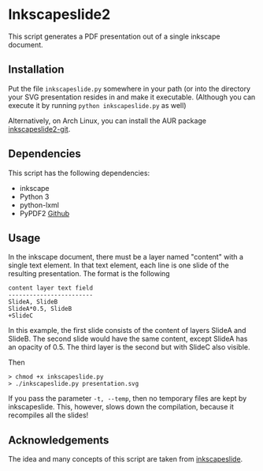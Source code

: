 # Inkscapeslide2

This script generates a PDF presentation out of a single inkscape
document. 

## Installation

Put the file `inkscapeslide.py` somewhere in your path (or into the 
directory your SVG presentation resides in and make it executable. 
(Although you can execute it by running `python inkscapeslide.py` as
well)

Alternatively, on Arch Linux, you can install the AUR package
[inkscapeslide2-git](https://aur.archlinux.org/packages/inkscapeslide2-git/).

## Dependencies

This script has the following dependencies:

  * inkscape
  * Python 3
  * python-lxml
  * PyPDF2      [Github](https://github.com/janoliver/PyPDF2)

## Usage

In the inkscape document, there must be a layer named 
"content" with a single text element. In that text element, each line
is one slide of the resulting presentation. The format is the following

    content layer text field
    ------------------------
    SlideA, SlideB
    SlideA*0.5, SlideB
    +SlideC

In this example, the first slide consists of the content of layers
SlideA and SlideB. The second slide would have the same content, 
except SlideA has an opacity of 0.5. The third layer is the second
but with SlideC also visible.

Then

    > chmod +x inkscapeslide.py
    > ./inkscapeslide.py presentation.svg

If you pass the parameter `-t, --temp`, then no temporary files are
kept by inkscapeslide. This, however, slows down the compilation,
because it recompiles all the slides!

## Acknowledgements

The idea and many concepts of this script are taken from 
[inkscapeslide](https://github.com/abourget/inkscapeslide).

